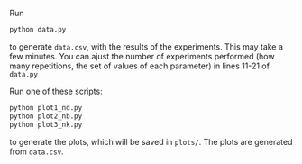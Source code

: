 Run


```bash
python data.py
```

to generate `data.csv`, with the results of the experiments. This may take a few minutes. You can ajust the number of experiments performed (how many repetitions, the set of values of each parameter) in lines 11-21 of `data.py`


Run one of these scripts:
```bash
python plot1_nd.py
python plot2_nb.py
python plot3_nk.py
```

to generate the plots, which will be saved in `plots/`. The plots are generated from `data.csv`.